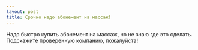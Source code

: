 ```yaml
---
layout: post 
title: Срочно надо абонемент на массаж! 
--- 
```

Надо быстро купить абонемент на массаж, но не знаю где это сделать. Подскажите проверенную компанию, пожалуйста!
